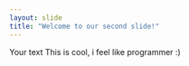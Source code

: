 ```yaml
---
layout: slide
title: "Welcome to our second slide!"
---
```

Your text
This is cool, i feel like programmer :)
